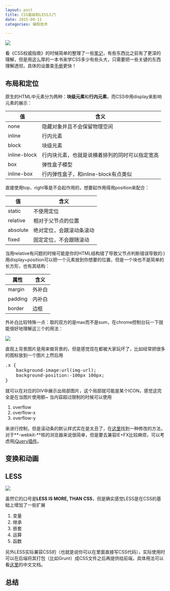 ```yaml
---
layout: post
title: CSS基础和LESS入门
date: 2015-09-11
categories: 编程技术

---
```


![](http://img3.douban.com/mpic/s2921314.jpg)

看《CSS权威指南》的时候简单的整理了一些[笔记](http://naotu.baidu.com/file/ed1f91b9f4ba914a4d97e404acd71ee3?token=33581ba44ab41688)，有些东西比之前有了更深的理解，但是用这么厚的一本书来学CSS多少有些头大，只需要把一些关键的东西理解透彻，具体的设置查[手册](http://www.w3chtml.com/css3/)更快！

## 布局和定位

原生的HTML中元素分为两种：**块级元素**和**行内元素**，而CSS中用display来影响元素的展示：

值|含义
-|-
none|隐藏对象并且不会保留物理空间
inline|行内元素
block|块级元素
inline-block|行内块元素，也就是说横着排列的同时可以指定宽高
box|弹性盒子模型
inline-box|行内弹性盒子，和inline-block有点类似

直接使用top、right等是不会起作用的，想要起作用得用position来配合：

值|含义
-|-
static|不使用定位
relative|相对于父节点的位置
absolute|绝对定位，会跟滚动条滚动
fixed|固定定位，不会跟随滚动

当用relative有问题的时候可能是你的HTML结构错了导致父节点判断错误导致的:)用display+position可以把一个元素放到你想要的位置，但是一个块也不是简单的长方形，也有其结构：

属性|含义
-|-
margin|外补白
padding|内补白
border|边框

外补白比较特殊一点：取的双方的是max而不是sum，在chrome控制台玩一下就能很好地理解这三个的用法：

![](http://7xiz10.com1.z0.glb.clouddn.com/Css-Less.png)

直观上背景图片是用来做背景的，但是感觉现在都被大家玩坏了，比如经常把很多的图标放到一个图片上然后用

<pre class="prettyprint">
.x {
    background-image:url(img-url);
    background-position:-100px 100px;
}
</pre>

就可以在对应的DIV中展示出局部图片，这个局部就可能是某个ICON，感觉这完全是在当图片使用额~ 当内容超过限制的时候可以使用

1. overflow
2. overflow-x
3. overflow-y

来进行控制，但是滚动条的默认样式实在是太丑了，在[这里](http://www.webhek.com/scrollbar)找到一种修改的方法，对于**-webkit-**核的浏览器来说很简单，但是要去兼容IE+FX比较麻烦，可以考虑用[jQuery插件](http://www.jqcool.net/demo/201404/jquery-jscrollpane/)。

## 变换和动画



## LESS

![](http://www.1024i.com/demo/less/images/logo.png)

虽然它的口号是**LESS IS MORE, THAN CSS**，但是确实感觉LESS是在CSS的基础上增加了一些扩展

1. 变量
2. 继承
3. 嵌套
4. 运算
5. 函数

另外LESS实际兼容CSS的（也就是说你可以在里面直接写CSS代码），实际使用时可以在后端将其打包（比如Grunt）成CSS文件之后再提供给前端，具体用法可以看[这里](http://www.1024i.com/demo/less/index.html)的中文文档。

## 总结